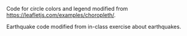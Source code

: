 Code for circle colors and legend modified from https://leafletjs.com/examples/choropleth/.

Earthquake code modified from in-class exercise about earthquakes.
